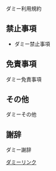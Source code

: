 ダミー利用規約

## 禁止事項

- ダミー禁止事項

## 免責事項

ダミー免責事項

## その他

ダミーその他

## 謝辞

ダミー謝辞

[ダミーリンク](https://voicevox.hiroshiba.jp/)
